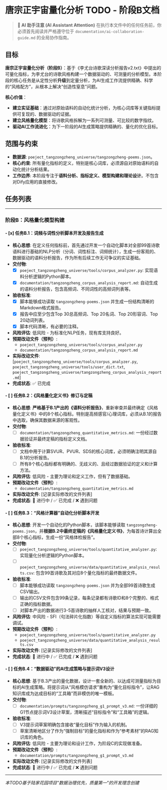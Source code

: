 # 唐宗正宇宙量化分析 TODO - 阶段B文档

> **🤖 AI 助手注意 (AI Assistant Attention)**
> 在执行本文件中的任何任务前，你必须首先阅读并严格遵守位于 `documentation/ai-collaboration-guide.md` 的全局协作指南。

## 目标
**唐宗正宇宙量化分析（阶段B）**：基于《李尤台诗歌深读分析报告v2.txt》中提出的可量化指标，为李尤台的诗歌风格构建一个数据驱动的、可测量的分析模型。本阶段的核心任务是从定性分析**升级**到定量分析，为AI生成工作流提供精确、科学的“风格配方”，从根本上解决“创造性窒息”问题。

**核心价值**：
- **建立实证基础**：通过对原始语料的自动化统计分析，为核心词库等关键指标提供可复现的、数据驱动的证据。
- **建立风格量化模型**：将诗歌风格拆解为一系列可测量、可比较的数字指纹。
- **驱动AI工作流进化**：为下一阶段的AI生成策略提供精确的、量化的优化目标。

## 范围与约束

- **数据源**: `poeject_tangzongzheng_universe/tangzongzheng-poems.json`。
- **核心约束**: 所有量化指标的定义，特别是核心词库，必须源自对原始语料的自动化统计分析结果。
- **工作边界**: 本阶段专注于**语料分析、指标定义、模型构建和理论设计**。不包含对Dify应用的直接修改。

## 任务列表

---

### **阶段B：风格量化模型构建**

#### - [x] 任务B.1：词频与词性分析脚本开发及报告生成
- **核心思想**: 在定义任何指标前，首先通过开发一个自动化脚本对全部99首诗歌语料进行基础的NLP分析（分词、词性标注、词频统计），生成一份客观的、数据驱动的语料分析报告，作为所有后续工作无可争议的实证基础。
- **交付物**:
  - [x] `poeject_tangzongzheng_universe/tools/corpus_analyzer.py`: 实现语料分析逻辑的Python脚本。
  - [x] `documentation/tangzongzheng_corpus_analysis_report.md`: 自动生成的语料分析报告，包含高频词、不同词性的高频词列表等。
- **验收标准**:
  - [x] 脚本能够成功读取 `tangzongzheng-poems.json` 并生成一份结构清晰的Markdown格式报告。
  - [x] 报告中应至少包含Top 30总高频词、Top 20名词、Top 20形容词、Top 20动词列表。
  - [x] 脚本代码清晰，有必要的注释。
- **风险评估**: 低风险 - 为标准化NLP任务，现有库支持良好。
- **预期改动文件（预判）**:
  - `poeject_tangzongzheng_universe/tools/corpus_analyzer.py`
  - `documentation/tangzongzheng_corpus_analysis_report.md`
- **实际改动文件**: [`poeject_tangzongzheng_universe/tools/corpus_analyzer.py`, `poeject_tangzongzheng_universe/tools/user_dict.txt`, `poeject_tangzongzheng_universe/tangzongzheng_corpus_analysis_report.md`]
- **完成状态**: ✅ 已完成

#### - [ ] 任务B.2：《风格量化定义书》修订与定稿
- **核心思想**: **严格基于B.1产出的《语料分析报告》**，重新审查并最终确定《风格量化定义书》中的8个核心指标。特别是高频感官/心理词库，必须从B.1的报告中选取，确保其数据来源的客观性。
- **交付物**:
  - [ ] `documentation/tangzongzheng_quantitative_metrics.md`: 一份经过数据验证并最终定稿的指标定义文档。
- **验收标准**:
  - [ ] 文档中用于计算SVUR、PVUR、SDS的核心词库，必须明确注明其源自B.1的分析报告。
  - [ ] 所有8个核心指标都有明确的、无歧义的、且经过数据验证的定义和计算方法。
- **风险评估**: 低风险 - 主要为理论和定义工作，但有了数据基础。
- **预期改动文件（预判）**:
  - `documentation/tangzongzheng_quantitative_metrics.md`
- **实际改动文件**: [记录实际修改的文件列表]
- **完成状态**: 🔄 进行中 / ✅ 已完成 / ❌ 遇到问题

#### - [ ] 任务B.3：“风格计算器”自动化分析脚本开发
- **核心思想**: 开发一个自动化的Python脚本，该脚本能够读取 `tangzongzheng-poems.json`，并**根据B.2中最终定稿的《风格量化定义书》**，为每首诗计算出全部8个核心指标，生成一份“风格体检报告”。
- **交付物**:
  - [ ] `poeject_tangzongzheng_universe/tools/quantitative_analyzer.py`: 实现量化分析逻辑的Python脚本。
  - [ ] `poeject_tangzongzheng_universe/data/quantitative_analysis_results.csv`: 包含99首诗歌及其对应8个量化指标的最终数据文件。
- **验收标准**:
  - [ ] 脚本能够成功读取 `tangzongzheng-poems.json` 并为全部99首诗歌生成CSV输出。
  - [ ] 输出的CSV文件包含99条记录，每条记录都有诗歌ID和8个完整的、格式正确的指标数据。
  - [ ] 对脚本产出的数据进行3-5首诗歌的抽样人工核对，结果与预期一致。
- **风险评估**: 中风险 - SFI（句法碎片化指数）等自定义指标的算法实现可能需要调试。
- **预期改动文件（预判）**:
  - `poeject_tangzongzheng_universe/tools/quantitative_analyzer.py`
  - `poeject_tangzongzheng_universe/data/quantitative_analysis_results.csv`
- **实际改动文件**: [记录实际修改的文件列表]
- **完成状态**: 🔄 进行中 / ✅ 已完成 / ❌ 遇到问题

#### - [ ] 任务B.4：“数据驱动”的AI生成策略与提示词V3设计
- **核心思想**: 基于B.3产出的量化数据，设计一套全新的、以达成可测量指标为目标的AI生成策略。将提示词从“风格模仿请求”重构为“量化目标指令”，让RAG知识库成为达成目标的“工具箱”而非模仿的唯一模板。
- **交付物**:
  - [ ] `documentation/prompts/tangzongzheng_g1_prompt_v3.md`: 一份详细的G1节点提示词V3设计草案，清晰描述“目标指令”和“工具箱”的逻辑。
- **验收标准**:
  - [ ] V3提示词草案明确包含接收“量化目标”作为输入的机制。
  - [ ] 草案清晰地区分了作为“强制目标”的量化指标和作为“参考素材”的RAG知识库的角色。
- **风险评估**: 低风险 - 主要为理论和设计工作，为阶段C的实现做准备。
- **预期改动文件（预判）**:
  - `documentation/prompts/tangzongzheng_g1_prompt_v3.md`
- **实际改动文件**: [记录实际修改的文件列表]
- **完成状态**: 🔄 进行中 / ✅ 已完成 / ❌ 遇到问题

---
*本TODO基于陆家花园项目"数据治理优先，质量第一"的开发理念创建*
